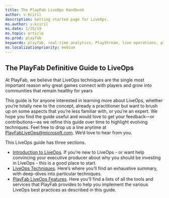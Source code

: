 ```yaml
---
title: The PlayFab LiveOps Handbook
author: v-kciril
description: Getting started page for LiveOps.
ms.author: v-kciril
ms.date: 1/25/19
ms.topic: article
ms.prod: playfab
keywords: playfab, real-time analytics, PlayStream, live operations, player behaviors, event archiving, data export, player data, webhooks, analytic reporting, reports
ms.localizationpriority: medium
---
```


## The PlayFab Definitive Guide to LiveOps

At PlayFab, we believe that LiveOps techniques are the single most important reason why great games connect with players and grow into communities that remain healthy for years

This guide is for anyone interested in learning more about LiveOps, whether you’re totally new to the concept, already a practitioner but want to brush up on some aspects that you’re less familiar with, or you’re an expert. We hope you find the guide useful and would love to get your feedback—or contributions—as we refine this guide over time to highlight evolving techniques. Feel free to drop us a line anytime at PlayFabLiveOps@microsoft.com. We’d love to hear from you. 

This LiveOps guide has three sections.

- [Introduction to LiveOps](intro-liveops.md). If you’re new to LiveOps - or want help convincing your executive producer about why you should be investing in LiveOps - this is a good place to start.
- [LiveOps Techniques](liveops-techniques.md). Here’s where you’ll find an exhaustive summary, with deep-dives into particular techniques.
- [PlayFab LiveOps Features](liveops-playfab-features.md). Here you'll find a lists of all the tools and services that PlayFab provides to help you implement the various LiveOps best practices as described in this guide.
